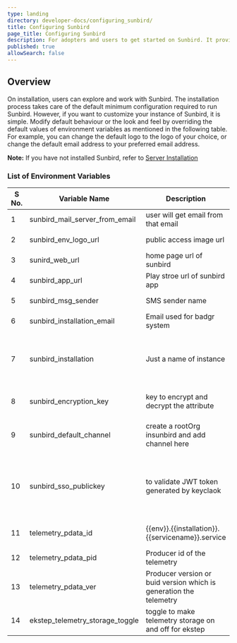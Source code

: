 ```yaml
---
type: landing
directory: developer-docs/configuring_sunbird/
title: Configuring Sunbird 
page_title: Configuring Sunbird 
description: For adopters and users to get started on Sunbird. It provides the list of configuration that need to be done to customize the sunbird 
published: true
allowSearch: false
---
```


## Overview

On installation,  users can explore and work with Sunbird.  The installation process takes care of the default minimum configuration required to run Sunbird. However, if you want to customize your instance of Sunbird, it is simple.
Modify default behaviour or the look and feel by overriding the default values of environment variables as mentioned in the following table.
For example, you can change the default logo to the logo of your choice, or  change the default email address to your preferred email address.

**Note:** If you have not installed Sunbird, refer to [Server Installation](\pages\developer-docs\installation\server_installation)

### List of Environment Variables

| S No.| Variable Name | Description | Purpose| Default Value | Path |
|---------|----------------|---------|----------|------|--------|
| 1 | sunbird_mail_server_from_email | user will get email from that email | setting from email | no default | Sunbird-LMS |
| 2 | sunbird_env_logo_url | public access image url | used to sent in email as logo  | no default |  Sunbird-LMS |
| 3 | sunird_web_url | home page url of sunbird | used to sent in email as login url  | no default |  Sunbird-LMS |
| 4 | sunbird_app_url | Play stroe url of sunbird app | used to sent in email as downlaod url  | no default |  Sunbird-LMS |
| 5 | sunbird_msg_sender | SMS sender name | on sms it will appear  | no default | Sunbird-LMS |
| 6 | sunbird_installation_email | Email used for badgr system | Email used for badgr system  | no default | Sunbird-LMS |
| 7 | sunbird_installation | Just a name of instance | used to send telemetry and in sending email as well this value is used. Don't used name having spaces EX: "Sunbird Dev" , instead used "SunbirdDev"  | no default | Sunbird-LMS | 
| 8 | sunbird_encryption_key | key to encrypt and decrypt the attribute | key to encrypt and decrypt the attribute , once set then it should not be change.  | no default | Sunbird-LMS | 
| 9 | sunbird_default_channel | create a rootOrg insunbird and add channel here | this is used to associate user creation with rootOrg  | each installer need to put it. | Sunbird-LMS |
| 10 | sunbird_sso_publickey | to validate JWT token generated by keyclaok | used to authenticate user against keyclaok  | Need to get from keycloak (realm->keys->public keys) | Sunbird-LMS |
| 11 | telemetry_pdata_id |{{env}}.{{installation}}.{{servicename}}.service |{{env}}.{{installation}}.{{servicename}}.service  ex: dev.sunbird.learning.service |   | Sunbird-LMS |
| 12 | telemetry_pdata_pid |Producer id of the telemetry |Producer id of the telemetry EX:  actor-service |   | Sunbird-LMS |
| 13 | telemetry_pdata_ver | Producer version or buid version which is generation the telemetry |producer version or buid version which is generation the telemetry Ex: 1.5 |   | Sunbird-LMS |
| 14 | ekstep_telemetry_storage_toggle|toggle to make telemetry storage on and off for ekstep | by default it's on | on  | Sunbird-LMS |
